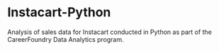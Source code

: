# Instacart-Python
Analysis of sales data for Instacart conducted in Python as part of the CareerFoundry Data Analytics program.
